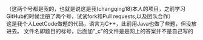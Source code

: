 （这两个号都是我的，也就是说这是我(changqing18)本人的项目，之前学习GitHub的时候注册了两个号，试试fork和Pull requests,以及团队合作）<br>
这是我个人LeetCode做题的代码，语言为C++，此前用Java也做了些题，但没放进去。
文件名即题目的标号，后面加"_c"的文件是是网上的答案并不是自己写的
